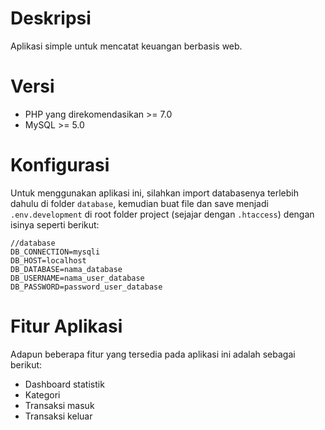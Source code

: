 # Deskripsi

Aplikasi simple untuk mencatat keuangan berbasis web.

# Versi

- PHP yang direkomendasikan >= 7.0
- MySQL >= 5.0

# Konfigurasi

Untuk menggunakan aplikasi ini, silahkan import databasenya terlebih dahulu di folder `database`, kemudian buat file dan save menjadi `.env.development` di root folder project (sejajar dengan `.htaccess`) dengan isinya seperti berikut:

```
//database
DB_CONNECTION=mysqli
DB_HOST=localhost
DB_DATABASE=nama_database
DB_USERNAME=nama_user_database
DB_PASSWORD=password_user_database
```

# Fitur Aplikasi
Adapun beberapa fitur yang tersedia pada aplikasi ini adalah sebagai berikut:

- Dashboard statistik
- Kategori
- Transaksi masuk
- Transaksi keluar
